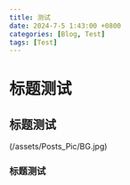 ```yaml
---
title: 测试
date: 2024-7-5 1:43:00 +0800
categories: [Blog, Test]
tags: [Test]
---
```



# 标题测试
## 标题测试
(/assets/Posts_Pic/BG.jpg)
### 标题测试
